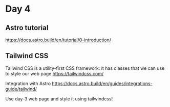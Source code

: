 # Day 4

## Astro tutorial

<https://docs.astro.build/en/tutorial/0-introduction/>

## Tailwind CSS

Tailwind CSS is a utility-first CSS framework: it has classes that we can use to style our web page <https://tailwindcss.com/>

Integration with Astro <https://docs.astro.build/en/guides/integrations-guide/tailwind/>

Use day-3 web page and style it using tailwindcss!
